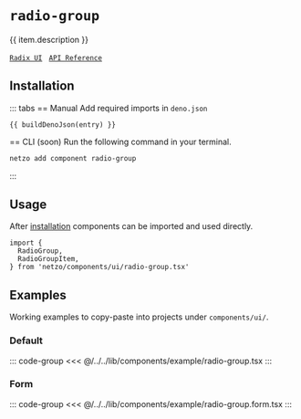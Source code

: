 <script setup>
import SectionDocsCards from '@theme/components/sections/SectionDocsCards.vue'
import en from '~/locales/en.js'
import { ui } from '~/../lib/components/registry.ts'
import { buildDenoJson } from '~/src/utils.ts'
const item = en.components.find(({ uid }) => uid === 'radio-group')
const entry = ui.find(i => item.uid === i.name)
</script>

<div class="mb-5 w-75px h-75px"  :class="item.icon" />

# `radio-group`

{{ item.description }}

[`Radix UI`](https://www.radix-ui.com/primitives/docs/components/radio-group)
&nbsp;
[`API Reference`](https://www.radix-ui.com/primitives/docs/components/radio-group#api-reference)

## Installation

::: tabs
== Manual
Add required imports in `deno.json`
```json-vue
{{ buildDenoJson(entry) }}
```
== CLI (soon)
Run the following command in your terminal.
```sh
netzo add component radio-group
```
:::

## Usage

After [installation](#installation) components can be imported and used directly.

```tsx
import {
  RadioGroup,
  RadioGroupItem,
} from 'netzo/components/ui/radio-group.tsx'
```

## Examples

Working examples to copy-paste into projects under `components/ui/`.

### Default

::: code-group
<<< @/../../lib/components/example/radio-group.tsx
:::

### Form

::: code-group
<<< @/../../lib/components/example/radio-group.form.tsx
:::

